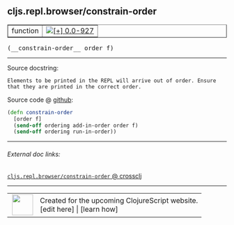 ## cljs.repl.browser/constrain-order



 <table border="1">
<tr>
<td>function</td>
<td><a href="https://github.com/cljsinfo/cljs-api-docs/tree/0.0-927"><img valign="middle" alt="[+] 0.0-927" title="Added in 0.0-927" src="https://img.shields.io/badge/+-0.0--927-lightgrey.svg"></a> </td>
</tr>
</table>


 <samp>
(__constrain-order__ order f)<br>
</samp>

---





Source docstring:

```
Elements to be printed in the REPL will arrive out of order. Ensure
that they are printed in the correct order.
```


Source code @ [github](https://github.com/clojure/clojurescript/blob/r1889/src/clj/cljs/repl/browser.clj#L135-L140):

```clj
(defn constrain-order
  [order f]
  (send-off ordering add-in-order order f)
  (send-off ordering run-in-order))
```

<!--
Repo - tag - source tree - lines:

 <pre>
clojurescript @ r1889
└── src
    └── clj
        └── cljs
            └── repl
                └── <ins>[browser.clj:135-140](https://github.com/clojure/clojurescript/blob/r1889/src/clj/cljs/repl/browser.clj#L135-L140)</ins>
</pre>

-->

---



###### External doc links:

[`cljs.repl.browser/constrain-order` @ crossclj](http://crossclj.info/fun/cljs.repl.browser/constrain-order.html)<br>

---

 <table>
<tr><td>
<img valign="middle" align="right" width="48px" src="http://i.imgur.com/Hi20huC.png">
</td><td>
Created for the upcoming ClojureScript website.<br>
[edit here] | [learn how]
</td></tr></table>

[edit here]:https://github.com/cljsinfo/cljs-api-docs/blob/master/cljsdoc/cljs.repl.browser/constrain-order.cljsdoc
[learn how]:https://github.com/cljsinfo/cljs-api-docs/wiki/cljsdoc-files

<!--

This information was too distracting to show to readers, but I'll leave it
commented here since it is helpful to:

- pretty-print the data used to generate this document
- and show how to retrieve that data



The API data for this symbol:

```clj
{:ns "cljs.repl.browser",
 :name "constrain-order",
 :signature ["[order f]"],
 :history [["+" "0.0-927"]],
 :type "function",
 :full-name-encode "cljs.repl.browser/constrain-order",
 :source {:code "(defn constrain-order\n  [order f]\n  (send-off ordering add-in-order order f)\n  (send-off ordering run-in-order))",
          :title "Source code",
          :repo "clojurescript",
          :tag "r1889",
          :filename "src/clj/cljs/repl/browser.clj",
          :lines [135 140]},
 :full-name "cljs.repl.browser/constrain-order",
 :docstring "Elements to be printed in the REPL will arrive out of order. Ensure\nthat they are printed in the correct order."}

```

Retrieve the API data for this symbol:

```clj
;; from Clojure REPL
(require '[clojure.edn :as edn])
(-> (slurp "https://raw.githubusercontent.com/cljsinfo/cljs-api-docs/catalog/cljs-api.edn")
    (edn/read-string)
    (get-in [:symbols "cljs.repl.browser/constrain-order"]))
```

-->

